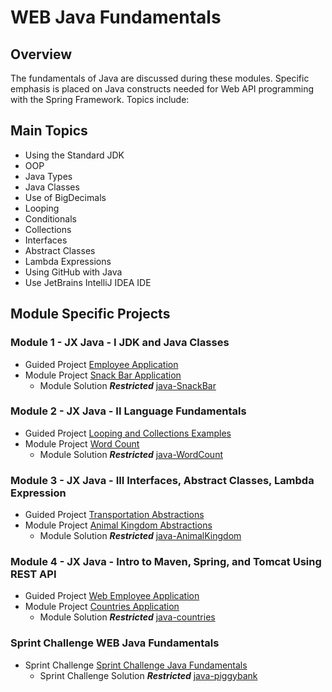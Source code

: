 # WEB Java Fundamentals

## Overview

The fundamentals of Java are discussed during these modules. Specific emphasis is placed on Java constructs needed for Web API programming with the Spring Framework. Topics include:

## Main Topics

- Using the Standard JDK
- OOP
- Java Types
- Java Classes
- Use of BigDecimals
- Looping
- Conditionals
- Collections
- Interfaces
- Abstract Classes
- Lambda Expressions
- Using GitHub with Java
- Use JetBrains IntelliJ IDEA IDE

## Module Specific Projects

### Module 1 - JX Java - I JDK and Java Classes

- Guided Project [Employee Application](https://github.com/LambdaSchool/java-EmployeeApp)
- Module Project [Snack Bar Application](https://github.com/LambdaSchool/java-SnackBar)
  - Module Solution ***Restricted*** [java-SnackBar](https://github.com/LambdaSchool/LambdaJX/tree/Curriculum-Work/solutions/Module%20Solutions/Sprint%2010%20-%20WEB%20Java%20Fundamentals/Module%201%20-%20JX%20Java%20-%20I%20JDK%20and%20Java%20Classes)

### Module 2 - JX Java - II Language Fundamentals

- Guided Project [Looping and Collections Examples](https://github.com/LambdaSchool/java-LoppingAndCollections)
- Module Project [Word Count](https://github.com/LambdaSchool/java-WordCount)
  - Module Solution ***Restricted*** [java-WordCount](https://github.com/LambdaSchool/LambdaJX/tree/Curriculum-Work/solutions/Module%20Solutions/Sprint%2010%20-%20WEB%20Java%20Fundamentals/Module%202%20-%20JX%20Java%20-%20II%20Language%20Fundamentals)

### Module 3 - JX Java - III Interfaces, Abstract Classes, Lambda Expression

- Guided Project [Transportation Abstractions](https://github.com/LambdaSchool/java-transportation)
- Module Project [Animal Kingdom Abstractions](https://github.com/LambdaSchool/java-AnimalKingdom)
  - Module Solution ***Restricted*** [java-AnimalKingdom](https://github.com/LambdaSchool/LambdaJX/tree/Curriculum-Work/solutions/Module%20Solutions/Sprint%2010%20-%20WEB%20Java%20Fundamentals/Module%203%20-%20JX%20Java%20-%20III%20Interfaces%2C%20Abstract%20Classes%2C%20Lambda%20Expression)

### Module 4 - JX Java - Intro to Maven, Spring, and Tomcat Using REST API

- Guided Project [Web Employee Application](https://github.com/LambdaSchool/java-webemployees)
- Module Project [Countries Application](https://github.com/LambdaSchool/java-countries)
  - Module Solution ***Restricted*** [java-countries](https://github.com/LambdaSchool/LambdaJX/tree/Curriculum-Work/solutions/Module%20Solutions/Sprint%2010%20-%20WEB%20Java%20Fundamentals/Module%204%20-%20JX%20Java%20-%20Intro%20to%20Maven%2C%20Spring%2C%20and%20Tomcat%20Using%20REST%20API)

### Sprint Challenge WEB Java Fundamentals

- Sprint Challenge [Sprint Challenge Java Fundamentals](https://github.com/LambdaSchool/Sprint-Challenge--Java-Fundamentals-piggybank)
  - Sprint Challenge Solution ***Restricted*** [java-piggybank](https://github.com/LambdaSchool/LambdaJX/tree/Curriculum-Work/solutions/Sprint%20Solutions/Sprint%2010%20-%20WEB%20Java%20Fundamentals)
